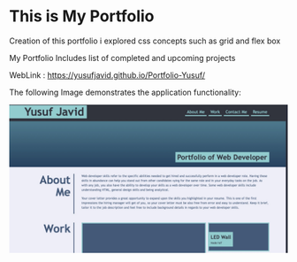 # This is My Portfolio 
Creation of this portfolio i explored css concepts such as grid and flex box

My Portfolio Includes list of completed and upcoming projects

WebLink : https://yusufjavid.github.io/Portfolio-Yusuf/

The following Image demonstrates the application functionality:

![](./Main/images/Demo.jpg)


